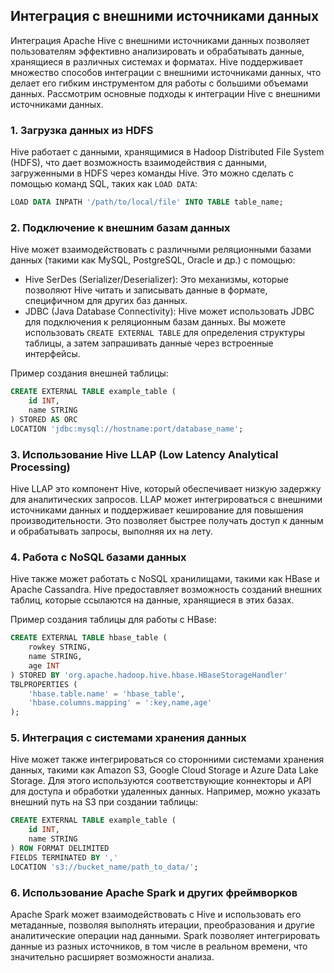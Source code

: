 ## Интеграция с внешними источниками данных

Интеграция Apache Hive с внешними источниками данных позволяет пользователям эффективно анализировать и обрабатывать данные, хранящиеся в различных системах и форматах. Hive поддерживает множество способов интеграции с внешними источниками данных, что делает его гибким инструментом для работы с большими объемами данных. Рассмотрим основные подходы к интеграции Hive с внешними источниками данных.

### 1. Загрузка данных из HDFS

Hive работает с данными, хранящимися в Hadoop Distributed File System (HDFS), что дает возможность взаимодействия с данными, загруженными в HDFS через команды Hive. Это можно сделать с помощью команд SQL, таких как `LOAD DATA`:

```sql
LOAD DATA INPATH '/path/to/local/file' INTO TABLE table_name;
```

### 2. Подключение к внешним базам данных

Hive может взаимодействовать с различными реляционными базами данных (такими как MySQL, PostgreSQL, Oracle и др.) с помощью:

- Hive SerDes (Serializer/Deserializer): Это механизмы, которые позволяют Hive читать и записывать данные в формате, специфичном для других баз данных.
- JDBC (Java Database Connectivity): Hive может использовать JDBC для подключения к реляционным базам данных. Вы можете использовать `CREATE EXTERNAL TABLE` для определения структуры таблицы, а затем запрашивать данные через встроенные интерфейсы.

Пример создания внешней таблицы:

```sql
CREATE EXTERNAL TABLE example_table (
    id INT,
    name STRING
) STORED AS ORC
LOCATION 'jdbc:mysql://hostname:port/database_name';
```

### 3. Использование Hive LLAP (Low Latency Analytical Processing)

Hive LLAP это компонент Hive, который обеспечивает низкую задержку для аналитических запросов. LLAP может интегрироваться с внешними источниками данных и поддерживает кеширование для повышения производительности. Это позволяет быстрее получать доступ к данным и обрабатывать запросы, выполняя их на лету.

### 4. Работа с NoSQL базами данных

Hive также может работать с NoSQL хранилищами, такими как HBase и Apache Cassandra. Hive предоставляет возможность созданий внешних таблиц, которые ссылаются на данные, хранящиеся в этих базах.

Пример создания таблицы для работы с HBase:

```sql
CREATE EXTERNAL TABLE hbase_table (
    rowkey STRING,
    name STRING,
    age INT
) STORED BY 'org.apache.hadoop.hive.hbase.HBaseStorageHandler'
TBLPROPERTIES (
    'hbase.table.name' = 'hbase_table',
    'hbase.columns.mapping' = ':key,name,age'
);
```

### 5. Интеграция с системами хранения данных

Hive может также интегрироваться со сторонними системами хранения данных, такими как Amazon S3, Google Cloud Storage и Azure Data Lake Storage. Для этого используются соответствующие коннекторы и API для доступа и обработки удаленных данных. Например, можно указать внешний путь на S3 при создании таблицы:

```sql
CREATE EXTERNAL TABLE example_table (
    id INT,
    name STRING
) ROW FORMAT DELIMITED
FIELDS TERMINATED BY ','
LOCATION 's3://bucket_name/path_to_data/';
```

### 6. Использование Apache Spark и других фреймворков

Apache Spark может взаимодействовать с Hive и использовать его метаданные, позволяя выполнять итерации, преобразования и другие аналитические операции над данными. Spark позволяет интегрировать данные из разных источников, в том числе в реальном времени, что значительно расширяет возможности анализа.